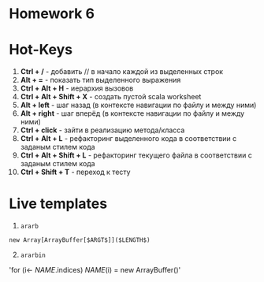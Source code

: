 # Homework 6

# Hot-Keys
1. **Ctrl + /** -  добавить // в начало каждой из выделенных строк
2. **Alt + =** - показать тип выделенного выражения
3. **Ctrl + Alt + H** - иерархия вызовов
4. **Ctrl + Alt + Shift + X** - создать пустой scala worksheet
5. **Alt + left** - шаг назад (в контексте навигации по файлу и между ними)
6. **Alt + right** - шаг вперёд (в контексте навигации по файлу и между ними)
7. **Ctrl + click** - зайти в реализацию метода/класса
8. **Ctrl + Alt + L** - рефакторинг выделенного кода в соответствии с заданым стилем кода
9. **Ctrl + Alt + Shift + L** - рефакторинг текущего файла в соответствии с заданым стилем кода
10. **Ctrl + Shift + T** - переход к тесту

# Live templates
1. `ararb` 

`new Array[ArrayBuffer[$ARGT$]]($LENGTH$)`

2. `ararbin`

'for (i<- $NAME$.indices)
    $NAME$(i) = new ArrayBuffer()'
    
 

